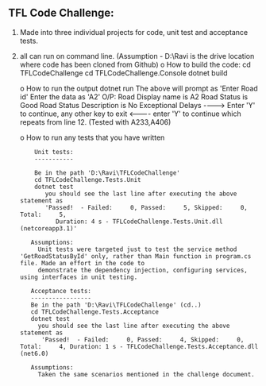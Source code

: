 TFL Code Challenge:
--------------------



1) Made into three individual projects for code, unit test and acceptance tests.
2) all can run on command line. (Assumption - D:\Ravi is the drive location where code has been cloned from Github)
	o	How to build the code:
			cd TFLCodeChallenge
			cd TFLCodeChallenge.Console
			dotnet build

	o	How to run the output
			dotnet run
			   The above will prompt as 'Enter Road id'
					Enter the data as 'A2'
					O/P: 
								Road Display name  is A2
					            Road Status is Good
								Road Status Description is No Exceptional Delays
								----> Enter 'Y' to continue, any other key to exit <----
					   enter 'Y' to continue which repeats from line 12.
			(Tested with A233,A406)

	o	How to run any tests that you have written
		   
		   Unit tests:
		   -----------

		   Be in the path 'D:\Ravi\TFLCodeChallenge'
		   cd TFLCodeChallenge.Tests.Unit
		   dotnet test
		      you should see the last line after executing the above statement as 
			  'Passed!  - Failed:     0, Passed:     5, Skipped:     0, Total:     5, 
			     Duration: 4 s - TFLCodeChallenge.Tests.Unit.dll (netcoreapp3.1)'
		   
		  Assumptions: 
		    Unit tests were targeted just to test the service method 'GetRoadStatusById' only, rather than Main function in program.cs file. Made an effort in the code to 
			demonstrate the dependency injection, configuring services, using interfaces in unit testing. 

		  Acceptance tests:
		  -----------------
		  Be in the path 'D:\Ravi\TFLCodeChallenge' (cd..)
		  cd TFLCodeChallenge.Tests.Acceptance
		  dotnet test
			you should see the last line after executing the above statement as 
			 'Passed!  - Failed:     0, Passed:     4, Skipped:     0, Total:     4, Duration: 1 s - TFLCodeChallenge.Tests.Acceptance.dll (net6.0)

		  Assumptions:
			Taken the same scenarios mentioned in the challenge document.

